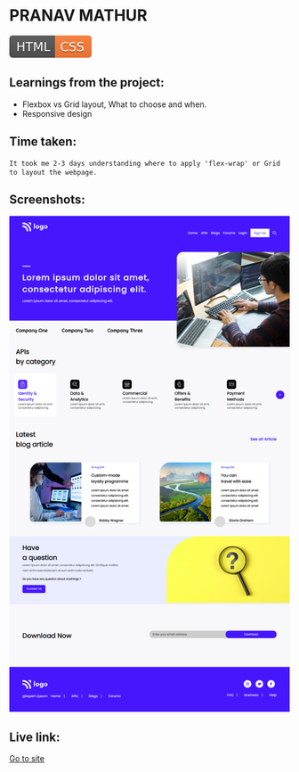 # PRANAV MATHUR

![technology used](./HTML-CSS-orange.svg)

## Learnings from the project:

- Flexbox vs Grid layout, What to choose and when.
- Responsive design

## Time taken:

    It took me 2-3 days understanding where to apply 'flex-wrap' or Grid to layout the webpage.

## Screenshots:

![screencapture](./screencapture-9.png)

## Live link:

[Go to site](https://developer-landingpage-09.netlify.app/)
